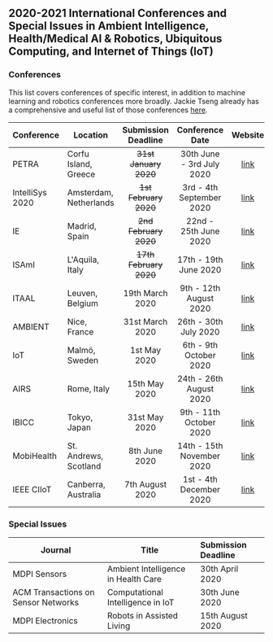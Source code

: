 ## 2020-2021 International Conferences and Special Issues in Ambient Intelligence, Health/Medical AI & Robotics, Ubiquitous Computing, and Internet of Things (IoT)

### Conferences

This list covers conferences of specific interest, in addition to machine learning and robotics conferences more broadly. Jackie Tseng already has a comprehensive and useful list of those conferences [here](https://jackietseng.github.io/conference_call_for_paper/conferences.html).

| Conference | Location | Submission Deadline | Conference Date | Website |
|-----------------|----------|:-------------------:|:---------------:|:-------:|
| PETRA           | Corfu Island, Greece | ~~31st January 2020~~ | 30th June - 3rd July 2020 | [link](http://www.petrae.org) |
| IntelliSys 2020 | Amsterdam, Netherlands | ~~1st February 2020~~ | 3rd - 4th September 2020 | [link](https://saiconference.com/IntelliSys2020/CallforPapers) |
| IE              | Madrid, Spain | ~~2nd February 2020~~ | 22nd - 25th June 2020 | [link](https://blogs.upm.es/ie2020/) |
| ISAmI           | L'Aquila, Italy | ~~17th February 2020~~ | 17th - 19th June 2020 | [link](https://www.isami-conference.net) |
| ITAAL           | Leuven, Belgium | 19th March 2020 | 9th - 12th August 2020 | [link](https://easychair.org/cfp/ITAAL2020)
| AMBIENT         | Nice, France | 31st March 2020 | 26th - 30th July 2020 | [link](https://www.iaria.org/conferences2020/AMBIENT20.html)   |
| IoT             | Malmö, Sweden | 1st May 2020 | 6th - 9th October 2020 | [link](https://iot-conference.org/iot2020) |
| AIRS            | Rome, Italy | 15th May 2020 | 24th - 26th August 2020 | [link](https://airs.turion.info) |
| IBICC           | Tokyo, Japan | 31st May 2020 | 9th - 11th October 2020 | [link](http://www.icbicc.org) |
| MobiHealth      |  St. Andrews, Scotland | 8th June 2020 | 14th - 15th November 2020 | [link](http://mobihealth.name) |
| IEEE CIIoT      | Canberra, Australia | 7th August 2020 | 1st - 4th December 2020 | [link](http://ieeessci2020.org/symposiums/ciiot.html) |

### Special Issues
| Journal | Title | Submission Deadline |
| --------|-------|:--------------------|
| MDPI Sensors | Ambient Intelligence in Health Care | 30th April 2020 |
| ACM Transactions on Sensor Networks | Computational Intelligence in IoT | 30th June 2020 | 
| MDPI Electronics | Robots in Assisted Living | 15th August 2020 |